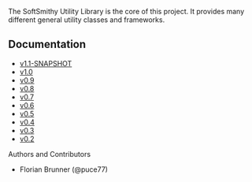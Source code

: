 The SoftSmithy Utility Library is the core of this project. It provides many different general utility classes and frameworks.

## Documentation
    
* [v1.1-SNAPSHOT](1.1-SNAPSHOT)
* [v1.0](1.0)
* [v0.9](0.9)
* [v0.8](0.8)
* [v0.7](0.7)
* [v0.6](0.6)
* [v0.5](0.5/docs)
* [v0.4](0.4/docs)
* [v0.3](0.3/docs)
* [v0.2](0.2/docs)

Authors and Contributors

* Florian Brunner (@puce77)
